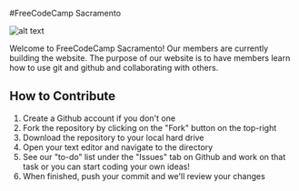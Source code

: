 #FreeCodeCamp Sacramento

![alt text][banner]

[banner]: https://github.com/freecodecamp-sacramento/freecodecamp-sacramento.github.io "FreeCodeCamp Sacramento"

Welcome to FreeCodeCamp Sacramento! Our members are currently building the website. The purpose of our website is to have members learn how to use git and github and collaborating with others.

## How to Contribute

1. Create a Github account if you don't one
2. Fork the repository by clicking on the "Fork" button on the top-right
3. Download the repository to your local hard drive
4. Open your text editor and navigate to the directory
5. See our "to-do" list under the "Issues" tab on Github and work on that task or you can start coding your own ideas!
6. When finished, push your commit and we'll review your changes
